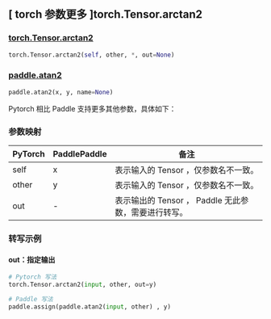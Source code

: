 ## [ torch 参数更多 ]torch.Tensor.arctan2

### [torch.Tensor.arctan2](https://pytorch.org/docs/1.13/generated/torch.arctan2.html#torch.arctan2)

```python
torch.Tensor.arctan2(self, other, *, out=None)
```

### [paddle.atan2](https://www.paddlepaddle.org.cn/documentation/docs/zh/api/paddle/atan2_cn.html)

```python
paddle.atan2(x, y, name=None)
```

Pytorch 相比 Paddle 支持更多其他参数，具体如下：

### 参数映射

| PyTorch                             | PaddlePaddle | 备注                                                                    |
| ----------------------------------- | ------------ | ----------------------------------------------------------------------- |
| self     | x           | 表示输入的 Tensor ，仅参数名不一致。                         |
| other     | y           | 表示输入的 Tensor ，仅参数名不一致。                         |
| out           | -      | 表示输出的 Tensor ， Paddle 无此参数，需要进行转写。         |

###  转写示例
#### out：指定输出
```python
# Pytorch 写法
torch.Tensor.arctan2(input, other, out=y)

# Paddle 写法
paddle.assign(paddle.atan2(input, other) , y)
```
